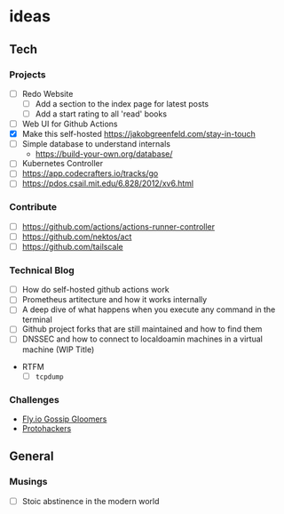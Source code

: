 # ideas

## Tech

### Projects

- [ ] Redo Website
  - [ ] Add a section to the index page for latest posts
  - [ ] Add a start rating to all 'read' books
- [ ] Web UI for Github Actions
- [X] Make this self-hosted https://jakobgreenfeld.com/stay-in-touch
- [ ] Simple database to understand internals
    - https://build-your-own.org/database/
- [ ] Kubernetes Controller
- [ ] https://app.codecrafters.io/tracks/go
- [ ] https://pdos.csail.mit.edu/6.828/2012/xv6.html

### Contribute

- [ ] https://github.com/actions/actions-runner-controller
- [ ] https://github.com/nektos/act
- [ ] https://github.com/tailscale

### Technical Blog

- [ ] How do self-hosted github actions work
- [ ] Prometheus artitecture and how it works internally
- [ ] A deep dive of what happens when you execute any command in the terminal
- [ ] Github project forks that are still maintained and how to find them
- [ ] DNSSEC and how to connect to localdoamin machines in a virtual machine (WIP Title)
- RTFM
    - [ ] `tcpdump`

### Challenges

- [Fly.io Gossip Gloomers](https://fly.io/dist-sys/)
- [Protohackers](https://protohackers.com/)

## General

### Musings

- [ ] Stoic abstinence in the modern world
